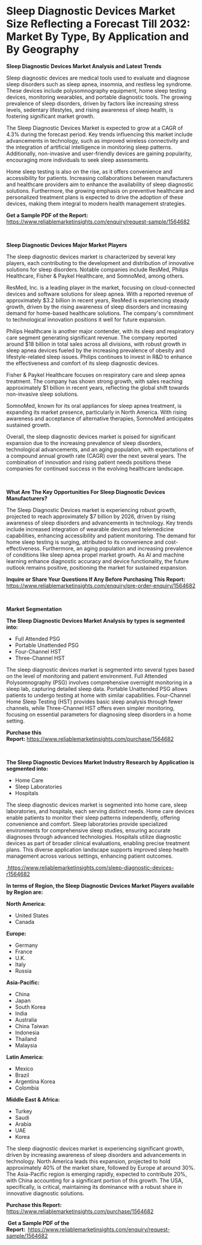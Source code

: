 <p><h1>Sleep Diagnostic Devices Market Size Reflecting a Forecast Till 2032: Market By Type, By Application and By Geography</h1></p><p><strong>Sleep Diagnostic Devices Market Analysis and Latest Trends</strong></p>
<p><p>Sleep diagnostic devices are medical tools used to evaluate and diagnose sleep disorders such as sleep apnea, insomnia, and restless leg syndrome. These devices include polysomnography equipment, home sleep testing devices, monitoring wearables, and portable diagnostic tools. The growing prevalence of sleep disorders, driven by factors like increasing stress levels, sedentary lifestyles, and rising awareness of sleep health, is fostering significant market growth.</p><p>The Sleep Diagnostic Devices Market is expected to grow at a CAGR of 4.3% during the forecast period. Key trends influencing this market include advancements in technology, such as improved wireless connectivity and the integration of artificial intelligence in monitoring sleep patterns. Additionally, non-invasive and user-friendly devices are gaining popularity, encouraging more individuals to seek sleep assessments.</p><p>Home sleep testing is also on the rise, as it offers convenience and accessibility for patients. Increasing collaborations between manufacturers and healthcare providers aim to enhance the availability of sleep diagnostic solutions. Furthermore, the growing emphasis on preventive healthcare and personalized treatment plans is expected to drive the adoption of these devices, making them integral to modern health management strategies.</p></p>
<p><strong>Get a Sample PDF of the Report:&nbsp;</strong> <a href="https://www.reliablemarketinsights.com/enquiry/request-sample/1564682?utm_campaign=1938&utm_medium=2&utm_source=Github&utm_content=ia&utm_term=13042025&utm_id=sleep-diagnostic-devices">https://www.reliablemarketinsights.com/enquiry/request-sample/1564682</a></p>
<p>&nbsp;</p>
<p><strong>Sleep Diagnostic Devices Major Market Players</strong></p>
<p><p>The sleep diagnostic devices market is characterized by several key players, each contributing to the development and distribution of innovative solutions for sleep disorders. Notable companies include ResMed, Philips Healthcare, Fisher & Paykel Healthcare, and SomnoMed, among others.</p><p>ResMed, Inc. is a leading player in the market, focusing on cloud-connected devices and software solutions for sleep apnea. With a reported revenue of approximately $3.2 billion in recent years, ResMed is experiencing steady growth, driven by the rising awareness of sleep disorders and increasing demand for home-based healthcare solutions. The company's commitment to technological innovation positions it well for future expansion.</p><p>Philips Healthcare is another major contender, with its sleep and respiratory care segment generating significant revenue. The company reported around $18 billion in total sales across all divisions, with robust growth in sleep apnea devices fueled by the increasing prevalence of obesity and lifestyle-related sleep issues. Philips continues to invest in R&D to enhance the effectiveness and comfort of its sleep diagnostic devices.</p><p>Fisher & Paykel Healthcare focuses on respiratory care and sleep apnea treatment. The company has shown strong growth, with sales reaching approximately $1 billion in recent years, reflecting the global shift towards non-invasive sleep solutions.</p><p>SomnoMed, known for its oral appliances for sleep apnea treatment, is expanding its market presence, particularly in North America. With rising awareness and acceptance of alternative therapies, SomnoMed anticipates sustained growth.</p><p>Overall, the sleep diagnostic devices market is poised for significant expansion due to the increasing prevalence of sleep disorders, technological advancements, and an aging population, with expectations of a compound annual growth rate (CAGR) over the next several years. The combination of innovation and rising patient needs positions these companies for continued success in the evolving healthcare landscape.</p></p>
<p>&nbsp;</p>
<p><strong>What Are The Key Opportunities For Sleep Diagnostic Devices Manufacturers?</strong></p>
<p><p>The Sleep Diagnostic Devices market is experiencing robust growth, projected to reach approximately $7 billion by 2026, driven by rising awareness of sleep disorders and advancements in technology. Key trends include increased integration of wearable devices and telemedicine capabilities, enhancing accessibility and patient monitoring. The demand for home sleep testing is surging, attributed to its convenience and cost-effectiveness. Furthermore, an aging population and increasing prevalence of conditions like sleep apnea propel market growth. As AI and machine learning enhance diagnostic accuracy and device functionality, the future outlook remains positive, positioning the market for sustained expansion.</p></p>
<p><strong>Inquire or Share Your Questions If Any Before Purchasing This Report:</strong> <a href="https://www.reliablemarketinsights.com/enquiry/pre-order-enquiry/1564682?utm_campaign=1938&utm_medium=2&utm_source=Github&utm_content=ia&utm_term=13042025&utm_id=sleep-diagnostic-devices">https://www.reliablemarketinsights.com/enquiry/pre-order-enquiry/1564682</a></p>
<p>&nbsp;</p>
<p><strong>Market Segmentation</strong></p>
<p><strong>The Sleep Diagnostic Devices Market Analysis by types is segmented into:</strong></p>
<p><ul><li>Full Attended PSG</li><li>Portable Unattended PSG</li><li>Four-Channel HST</li><li>Three-Channel HST</li></ul></p>
<p><p>The sleep diagnostic devices market is segmented into several types based on the level of monitoring and patient environment. Full Attended Polysomnography (PSG) involves comprehensive overnight monitoring in a sleep lab, capturing detailed sleep data. Portable Unattended PSG allows patients to undergo testing at home with similar capabilities. Four-Channel Home Sleep Testing (HST) provides basic sleep analysis through fewer channels, while Three-Channel HST offers even simpler monitoring, focusing on essential parameters for diagnosing sleep disorders in a home setting.</p></p>
<p><strong>Purchase this Report:&nbsp;</strong><a href="https://www.reliablemarketinsights.com/purchase/1564682?utm_campaign=1938&utm_medium=2&utm_source=Github&utm_content=ia&utm_term=13042025&utm_id=sleep-diagnostic-devices">https://www.reliablemarketinsights.com/purchase/1564682</a></p>
<p>&nbsp;</p>
<p><strong>The Sleep Diagnostic Devices Market Industry Research by Application is segmented into:</strong></p>
<p><ul><li>Home Care</li><li>Sleep Laboratories</li><li>Hospitals</li></ul></p>
<p><p>The sleep diagnostic devices market is segmented into home care, sleep laboratories, and hospitals, each serving distinct needs. Home care devices enable patients to monitor their sleep patterns independently, offering convenience and comfort. Sleep laboratories provide specialized environments for comprehensive sleep studies, ensuring accurate diagnoses through advanced technologies. Hospitals utilize diagnostic devices as part of broader clinical evaluations, enabling precise treatment plans. This diverse application landscape supports improved sleep health management across various settings, enhancing patient outcomes.</p></p>
<p><a href="https://www.reliablemarketinsights.com/sleep-diagnostic-devices-r1564682?utm_campaign=1938&utm_medium=2&utm_source=Github&utm_content=ia&utm_term=13042025&utm_id=sleep-diagnostic-devices">&nbsp;https://www.reliablemarketinsights.com/sleep-diagnostic-devices-r1564682</a></p>
<p><strong>In terms of Region, the Sleep Diagnostic Devices Market Players available by Region are:</strong></p>
<p>
    <p> <strong> North America: </strong>
        <ul>
            <li>United States</li>
            <li>Canada</li>
        </ul>
        </p> 
    <p> <strong> Europe: </strong>
        <ul>
            <li>Germany</li>
            <li>France</li>
            <li>U.K.</li>
            <li>Italy</li>
            <li>Russia</li>
        </ul>
        </p> 
    <p> <strong> Asia-Pacific: </strong>
        <ul>
            <li>China</li>
            <li>Japan</li>
            <li>South Korea</li>
            <li>India</li>
            <li>Australia</li>
            <li>China Taiwan</li>
            <li>Indonesia</li>
            <li>Thailand</li>
            <li>Malaysia</li>
        </ul>
        </p> 
    <p> <strong> Latin America: </strong>
        <ul>
            <li>Mexico</li>
            <li>Brazil</li>
            <li>Argentina Korea</li>
            <li>Colombia</li>
        </ul>
        </p> 
    <p> <strong> Middle East & Africa: </strong>
        <ul>
            <li>Turkey</li>
            <li>Saudi</li>
            <li>Arabia</li>
            <li>UAE</li>
            <li>Korea</li>
        </ul>
    </p>
    </p>
<p><p>The sleep diagnostic devices market is experiencing significant growth, driven by increasing awareness of sleep disorders and advancements in technology. North America leads this expansion, projected to hold approximately 40% of the market share, followed by Europe at around 30%. The Asia-Pacific region is emerging rapidly, expected to contribute 20%, with China accounting for a significant portion of this growth. The USA, specifically, is critical, maintaining its dominance with a robust share in innovative diagnostic solutions.</p></p>
<p><strong>Purchase this Report: </strong><a href="https://www.reliablemarketinsights.com/purchase/1564682?utm_campaign=1938&utm_medium=2&utm_source=Github&utm_content=ia&utm_term=13042025&utm_id=sleep-diagnostic-devices">https://www.reliablemarketinsights.com/purchase/1564682</a></p>
<p>&nbsp;<strong>Get a Sample PDF of the Report:&nbsp;&nbsp;</strong><a href="https://www.reliablemarketinsights.com/enquiry/request-sample/1564682?utm_campaign=1938&utm_medium=2&utm_source=Github&utm_content=ia&utm_term=13042025&utm_id=sleep-diagnostic-devices">https://www.reliablemarketinsights.com/enquiry/request-sample/1564682</a></p>
<p><strong></strong></p>
<p><p></p><p></p><p></p></p>